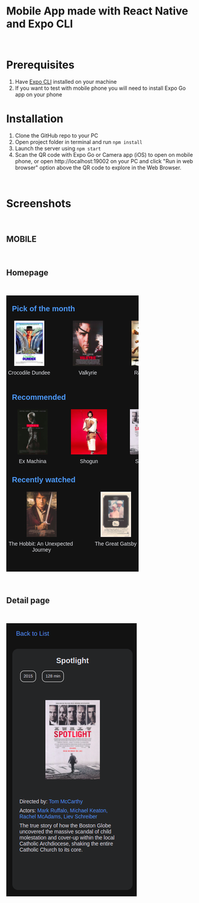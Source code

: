 # Mobile App made with React Native and Expo CLI
<p>&nbsp;</p>

# Prerequisites

1. Have [Expo CLI](https://reactnative.dev/docs/environment-setup) installed on your machine
2. If you want to test with mobile phone you will need to install Expo Go app on your phone

# Installation

1. Clone the GitHub repo to your PC
2. Open project folder in terminal and run `npm install`
3. Launch the server using `npm start`
4. Scan the QR code with Expo Go or Camera app (iOS) to open on mobile phone, or open http://localhost:19002 on your PC and click "Run in web browser" option above the QR code to explore in the Web Browser.


<p>&nbsp;</p>

# Screenshots

<p>&nbsp;</p>

## MOBILE
<p>&nbsp;</p>

## Homepage
<p>&nbsp;</p>

![Mobile Homepage](home.png)
<p>&nbsp;</p>

## Detail page
<p>&nbsp;</p>

![Mobile Detail Page](details.png)

<p>&nbsp;</p>
<p>&nbsp;</p>

